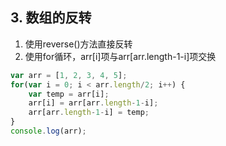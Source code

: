 ## 3. 数组的反转
1. 使用reverse()方法直接反转
2. 使用for循环，arr[i]项与arr[arr.length-1-i]项交换
```js
var arr = [1, 2, 3, 4, 5];
for(var i = 0; i < arr.length/2; i++) {
    var temp = arr[i];
    arr[i] = arr[arr.length-1-i];
    arr[arr.length-1-i] = temp;
}
console.log(arr);
```